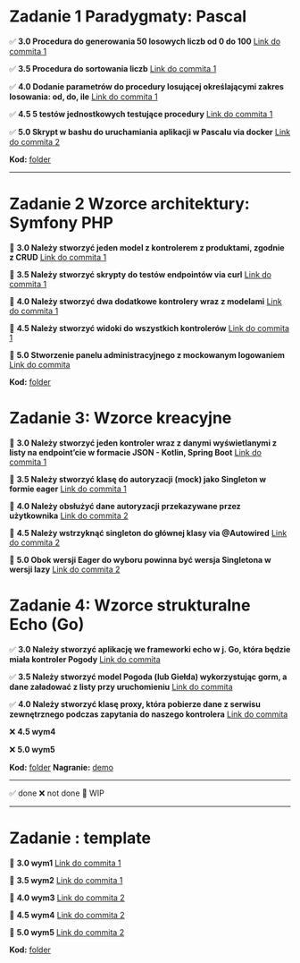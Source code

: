 # Zadanie 1 Paradygmaty: Pascal

✅ **3.0 Procedura do generowania 50 losowych liczb od 0 do 100** [Link do commita 1](https://github.com/zezuul/po25/commit/addcb5da0131642e30a851b141e04becafa9eea8)

✅ **3.5 Procedura do sortowania liczb** [Link do commita 1](https://github.com/zezuul/po25/commit/addcb5da0131642e30a851b141e04becafa9eea8)

✅ **4.0 Dodanie parametrów do procedury losującej określającymi zakres
losowania: od, do, ile** [Link do commita 1](https://github.com/zezuul/po25/commit/addcb5da0131642e30a851b141e04becafa9eea8)

✅ **4.5 5 testów jednostkowych testujące procedury** [Link do commita 1](https://github.com/zezuul/po25/commit/addcb5da0131642e30a851b141e04becafa9eea8)

✅ **5.0 Skrypt w bashu do uruchamiania aplikacji w Pascalu via docker** [Link do commita 2](https://github.com/zezuul/po25/commit/bf7c473a38d24ce0d92b25e325e8899f01686c33)

**Kod:** [folder](https://github.com/zezuul/po25/tree/main/task1)

---

# Zadanie 2 Wzorce architektury: Symfony PHP

🚧 **3.0 Należy stworzyć jeden model z kontrolerem z produktami, zgodnie z CRUD** [Link do commita 1]()

🚧 **3.5 Należy stworzyć skrypty do testów endpointów via curl** [Link do commita 1]()

🚧 **4.0 Należy stworzyć dwa dodatkowe kontrolery wraz z modelami** [Link do commita 1]()

🚧 **4.5 Należy stworzyć widoki do wszystkich kontrolerów** [Link do commita 1]()

🚧 **5.0 Stworzenie panelu administracyjnego z mockowanym logowaniem** [Link do commita]()

**Kod:** [folder](https://github.com/zezuul/po25/tree/main/task2)

# Zadanie 3: Wzorce kreacyjne

🚧 **3.0 Należy stworzyć jeden kontroler wraz z danymi wyświetlanymi z listy na endpoint’cie w formacie JSON - Kotlin, Spring Boot** [Link do commita 1]()

🚧 **3.5 Należy stworzyć klasę do autoryzacji (mock) jako Singleton w formie eager** [Link do commita 1]()

🚧 **4.0 Należy obsłużyć dane autoryzacji przekazywane przez użytkownika** [Link do commita 2]()

🚧 **4.5 Należy wstrzyknąć singleton do głównej klasy via @Autowired** [Link do commita 2]()

🚧 **5.0 Obok wersji Eager do wyboru powinna być wersja Singletona w wersji lazy** [Link do commita 2]()

# Zadanie 4: Wzorce strukturalne Echo (Go)

✅ **3.0 Należy stworzyć aplikację we frameworki echo w j. Go, która będzie miała kontroler Pogody** [Link do commita](https://github.com/zezuul/po25/commit/b0bf822672588f3600a867b2fb92ce746efb740d)

✅ **3.5 Należy stworzyć model Pogoda (lub Giełda) wykorzystując gorm, a dane załadować z listy przy uruchomieniu** [Link do commita](https://github.com/zezuul/po25/commit/b0bf822672588f3600a867b2fb92ce746efb740d)

✅ **4.0 Należy stworzyć klasę proxy, która pobierze dane z serwisu zewnętrznego podczas zapytania do naszego kontrolera** [Link do commita](https://github.com/zezuul/po25/commit/b0bf822672588f3600a867b2fb92ce746efb740d)

❌ **4.5 wym4**

❌ **5.0 wym5**

**Kod:** [folder](https://github.com/zezuul/po25/tree/main/task4)
**Nagranie:** [demo](https://github.com/zezuul/po25/blob/main/demos/task4.mp4)

---

✅ done
❌ not done
🚧 WIP

---

# Zadanie : template

🚧 **3.0 wym1** [Link do commita 1]()

🚧 **3.5 wym2** [Link do commita 1]()

🚧 **4.0 wym3** [Link do commita 2]()

🚧 **4.5 wym4** [Link do commita 2]()

🚧 **5.0 wym5** [Link do commita 2]()

**Kod:** [folder]()
